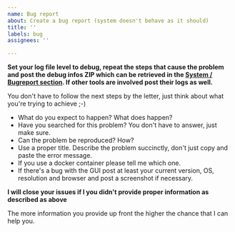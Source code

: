 ```yaml
---
name: Bug report
about: Create a bug report (system doesn't behave as it should)
title: ''
labels: bug
assignees: ''

---
```


**Set your log file level to debug, repeat the steps that cause the problem and post the debug infos ZIP which can be retrieved in the [System / Bugreport section](http://127.0.0.1:5076/system/bugreport). If other tools are involved post their logs as well.**

You don't have to follow the next steps by the letter, just think about what you're trying to achieve ;-) 

* What do you expect to happen? What does happen? 
* Have you searched for this problem? You don't have to answer, just make sure.
* Can the problem be reproduced? How?
* Use a proper title. Describe the problem succinctly, don't just copy and paste the error message.
* If you use a docker container please tell me which one.
* If there's a bug with the GUI post at least your current version, OS, resolution and browser and post a screenshot if necessary.

**I will close your issues if I you didn't provide proper information as described as above**

The more information you provide up front the higher the chance that I can help you.
